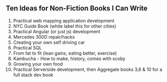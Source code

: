 ## Ten Ideas for Non-Fiction Books I Can Write
1. Practical web mapping application development 
2. NYC Guide Book (white label this for other cities)
3. Practical Angular (or just js) development
4. Mercedes 300D repair/hacks 
5. Creating your own self driving car 
6. Practical SQL 
7. From fat to fit (lean gains, eating better, exercise) 
8. Kambucha - How to make, history, comes with scoby 
9. Growing your own food
10. Practical Serverside development, then Aggregate books 3,6 & 10 for a full stack dev book 
